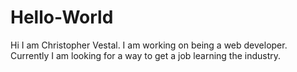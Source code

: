 # Hello-World

Hi I am Christopher Vestal. I am working on being a web developer.
Currently I am looking for a way to get a job learning the industry.
